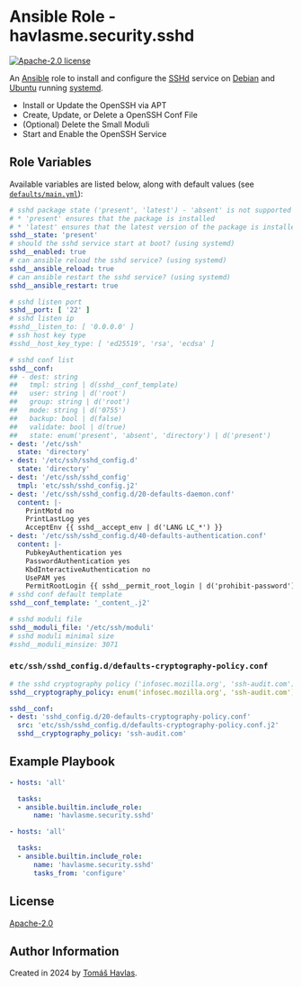 Ansible Role - havlasme.security.sshd
=====================================

[![Apache-2.0 license][license-image]][license-link]

An [Ansible](https://www.ansible.com/) role to install and configure the [SSHd](https://www.openssh.com/) service on [Debian](https://www.debian.org/) and [Ubuntu](https://www.ubuntu.com/) running [systemd](https://systemd.io/).

- Install or Update the OpenSSH via APT
- Create, Update, or Delete a OpenSSH Conf File
- (Optional) Delete the Small Moduli
- Start and Enable the OpenSSH Service

Role Variables
--------------

Available variables are listed below, along with default values (see [`defaults/main.yml`](defaults/main.yml)):

```yaml
# sshd package state ('present', 'latest') - 'absent' is not supported
# * 'present' ensures that the package is installed
# * 'latest' ensures that the latest version of the package is installed
sshd__state: 'present'
# should the sshd service start at boot? (using systemd)
sshd__enabled: true
# can ansible reload the sshd service? (using systemd)
sshd__ansible_reload: true
# can ansible restart the sshd service? (using systemd)
sshd__ansible_restart: true

# sshd listen port
sshd__port: [ '22' ]
# sshd listen ip
#sshd__listen_to: [ '0.0.0.0' ]
# ssh host key type
#sshd__host_key_type: [ 'ed25519', 'rsa', 'ecdsa' ]

# sshd conf list
sshd__conf:
## - dest: string
##   tmpl: string | d(sshd__conf_template)
##   user: string | d('root')
##   group: string | d('root')
##   mode: string | d('0755')
##   backup: bool | d(false)
##   validate: bool | d(true)
##   state: enum('present', 'absent', 'directory') | d('present')
- dest: '/etc/ssh'
  state: 'directory'
- dest: '/etc/ssh/sshd_config.d'
  state: 'directory'
- dest: '/etc/ssh/sshd_config'
  tmpl: 'etc/ssh/sshd_config.j2'
- dest: '/etc/ssh/sshd_config.d/20-defaults-daemon.conf'
  content: |-
    PrintMotd no
    PrintLastLog yes
    AcceptEnv {{ sshd__accept_env | d('LANG LC_*') }}
- dest: '/etc/ssh/sshd_config.d/40-defaults-authentication.conf'
  content: |-
    PubkeyAuthentication yes
    PasswordAuthentication yes
    KbdInteractiveAuthentication no
    UsePAM yes
    PermitRootLogin {{ sshd__permit_root_login | d('prohibit-password') }}
# sshd conf default template
sshd__conf_template: '_content_.j2'

# sshd moduli file
sshd__moduli_file: '/etc/ssh/moduli'
# sshd moduli minimal size
#sshd__moduli_minsize: 3071
```

### `etc/ssh/sshd_config.d/defaults-cryptography-policy.conf`

```yaml title='etc/ssh/sshd_config.d/defaults-cryptography-policy.conf'
# the sshd cryptography policy ('infosec.mozilla.org', 'ssh-audit.com')
sshd__cryptography_policy: enum('infosec.mozilla.org', 'ssh-audit.com') | d('infosec.mozilla.org')
```

```yaml
sshd__conf:
- dest: 'sshd_config.d/20-defaults-cryptography-policy.conf'
  src: 'etc/ssh/sshd_config.d/defaults-cryptography-policy.conf.j2'
  sshd__cryptography_policy: 'ssh-audit.com'
```

Example Playbook
----------------

```yaml title='Minimal'
- hosts: 'all'

  tasks:
  - ansible.builtin.include_role:
      name: 'havlasme.security.sshd'
```

```yaml title='Configure-Only'
- hosts: 'all'

  tasks:
  - ansible.builtin.include_role:
      name: 'havlasme.security.sshd'
      tasks_from: 'configure'
```

License
-------

[Apache-2.0][license-link]

Author Information
------------------

Created in 2024 by [Tomáš Havlas](https://havlas.me/).


[license-image]: https://img.shields.io/badge/license-Apache2.0-blue.svg?style=flat-square
[license-link]: ../../LICENSE
